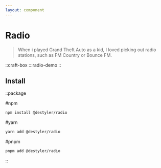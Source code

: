 ```yaml
---
layout: component
---
```


# Radio

> When i played Grand Theft Auto as a kid, I loved picking out radio stations, such as FM Country or Bounce FM.

::craft-box
:::radio-demo
::

## Install

::package

#npm
```bash
npm install @destyler/radio
```

#yarn
```bash
yarn add @destyler/radio
```

#pnpm
```bash
pnpm add @destyler/radio
```

::
